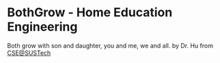 # BothGrow - Home Education Engineering
Both grow with son and daughter, you and me, we and all.
by Dr. Hu 
from [CSE@SUSTech](hucf@sustech.edu.cn)

